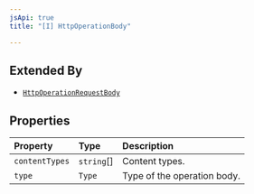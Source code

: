```yaml
---
jsApi: true
title: "[I] HttpOperationBody"

---
```

## Extended By

- [`HttpOperationRequestBody`](HttpOperationRequestBody.md)

## Properties

| Property | Type | Description |
| :------ | :------ | :------ |
| `contentTypes` | `string`[] | Content types. |
| `type` | `Type` | Type of the operation body. |

